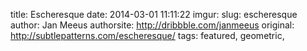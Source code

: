 title: Escheresque
date: 2014-03-01 11:11:22
imgur: 
slug: escheresque
author: Jan Meeus
authorsite: http://dribbble.com/janmeeus
original: http://subtlepatterns.com/escheresque/
tags: featured, geometric,
